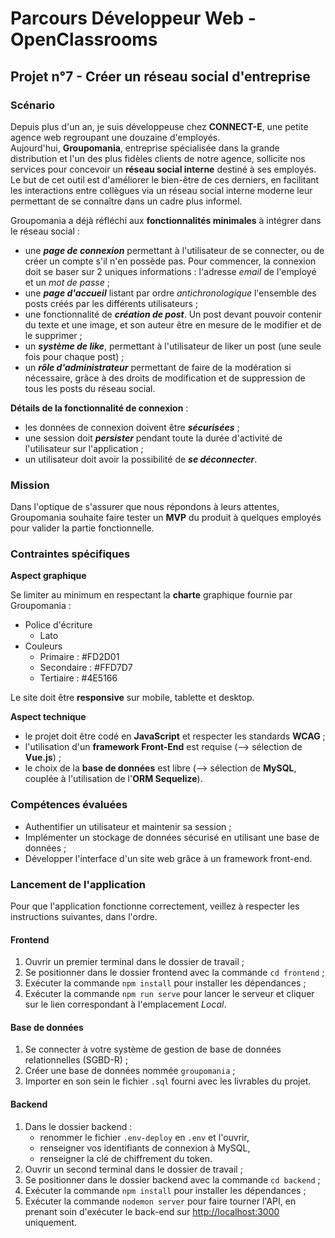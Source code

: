 # Parcours Développeur Web - OpenClassrooms #

## Projet n°7 - Créer un réseau social d'entreprise ##

### Scénario ###
Depuis plus d'un an, je suis développeuse chez **CONNECT-E**, une petite agence web regroupant une douzaine d'employés.  
Aujourd'hui, **Groupomania**, entreprise spécialisée dans la grande distribution et l'un des plus fidèles clients de notre agence, sollicite nos services pour concevoir un **réseau social interne** destiné à ses employés.
Le but de cet outil est d'améliorer le bien-être de ces derniers, en facilitant les interactions entre collègues via un réseau social interne moderne leur permettant de se connaître dans un cadre plus informel.    

Groupomania a déjà réfléchi aux **fonctionnalités minimales** à intégrer dans le réseau social :
- une **_page de connexion_** permettant à l'utilisateur de se connecter, ou de créer un compte s'il n'en possède pas. Pour commencer, la connexion doit se baser sur 2 uniques informations : l'adresse *email* de l'employé et un *mot de passe* ;
- une **_page d'accueil_** listant par ordre *antichronologique* l'ensemble des posts créés par les différents utilisateurs ;
- une fonctionnalité de **_création de post_**. Un post devant pouvoir contenir du texte et une image, et son auteur être en mesure de le modifier et de le supprimer ;
- un **_système de like_**, permettant à l'utilisateur de liker un post (une seule fois pour chaque post) ;
- un **_rôle d'administrateur_** permettant de faire de la modération si nécessaire, grâce à des droits de modification et de suppression de tous les posts du réseau social.    

**Détails de la fonctionnalité de connexion** : 
- les données de connexion doivent être **_sécurisées_** ;   
- une session doit **_persister_** pendant toute la durée d'activité de l'utilisateur sur l'application ;
- un utilisateur doit avoir la possibilité de **_se déconnecter_**.

### Mission ###
Dans l'optique de s'assurer que nous répondons à leurs attentes, Groupomania souhaite faire tester un **MVP** du produit à quelques employés pour valider la partie fonctionnelle.  

### Contraintes spécifiques ###
**Aspect graphique**   

Se limiter au minimum en respectant la **charte** graphique fournie par Groupomania :
- Police d'écriture
  * Lato
- Couleurs
  * Primaire : #FD2D01 
  * Secondaire : #FFD7D7
  * Tertiaire : #4E5166   
  
Le site doit être **responsive** sur mobile, tablette et desktop.   

**Aspect technique**   
- le projet doit être codé en **JavaScript** et respecter les standards **WCAG** ;
- l'utilisation d'un **framework Front-End** est requise (--> sélection de **Vue.js**) ;
- le choix de la **base de données** est libre (--> sélection de **MySQL**, couplée à l'utilisation de l'**ORM Sequelize**).

### Compétences évaluées ###
- Authentifier un utilisateur et maintenir sa session ;
- Implémenter un stockage de données sécurisé en utilisant une base de données ;
- Développer l'interface d'un site web grâce à un framework front-end.

### Lancement de l'application ###
Pour que l'application fonctionne correctement, veillez à respecter les instructions suivantes, dans l'ordre.
#### Frontend ####
1. Ouvrir un premier terminal dans le dossier de travail ;
2. Se positionner dans le dossier frontend avec la commande `cd frontend` ;
3. Exécuter la commande `npm install` pour installer les dépendances ;
4. Exécuter la commande `npm run serve` pour lancer le serveur et cliquer sur le lien correspondant à l'emplacement *Local*.  
#### Base de données ####
1. Se connecter à votre système de gestion de base de données relationnelles (SGBD-R) ;
2. Créer une base de données nommée `groupomania` ;
3. Importer en son sein le fichier `.sql` fourni avec les livrables du projet.
#### Backend ####
1. Dans le dossier backend :
   - renommer le fichier `.env-deploy` en `.env` et l'ouvrir,
   - renseigner vos identifiants de connexion à MySQL,
   - renseigner la clé de chiffrement du token.
2. Ouvrir un second terminal dans le dossier de travail ;
3. Se positionner dans le dossier backend avec la commande `cd backend` ;
4. Exécuter la commande `npm install` pour installer les dépendances ;
5. Exécuter la commande `nodemon server` pour faire tourner l'API, en prenant soin d'exécuter le back-end sur <http://localhost:3000> uniquement.